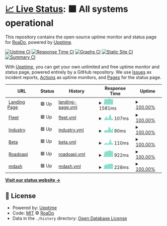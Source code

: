 # [📈 Live Status](https://roado.github.io/uptime): <!--live status--> **🟩 All systems operational**

This repository contains the open-source uptime monitor and status page for [RoaDo](https://roado.github.io/uptime), powered by [Upptime](https://github.com/upptime/upptime).

[![Uptime CI](https://github.com/roado/uptime/workflows/Uptime%20CI/badge.svg)](https://github.com/roado/uptime/actions?query=workflow%3A%22Uptime+CI%22)
[![Response Time CI](https://github.com/roado/uptime/workflows/Response%20Time%20CI/badge.svg)](https://github.com/roado/uptime/actions?query=workflow%3A%22Response+Time+CI%22)
[![Graphs CI](https://github.com/roado/uptime/workflows/Graphs%20CI/badge.svg)](https://github.com/roado/uptime/actions?query=workflow%3A%22Graphs+CI%22)
[![Static Site CI](https://github.com/roado/uptime/workflows/Static%20Site%20CI/badge.svg)](https://github.com/roado/uptime/actions?query=workflow%3A%22Static+Site+CI%22)
[![Summary CI](https://github.com/roado/uptime/workflows/Summary%20CI/badge.svg)](https://github.com/roado/uptime/actions?query=workflow%3A%22Summary+CI%22)

With [Upptime](https://upptime.js.org), you can get your own unlimited and free uptime monitor and status page, powered entirely by a GitHub repository. We use [Issues](https://github.com/roado/uptime/issues) as incident reports, [Actions](https://github.com/roado/uptime/actions) as uptime monitors, and [Pages](https://roado.github.io/uptime) for the status page.

<!--start: status pages-->
<!-- This summary is generated by Upptime (https://github.com/upptime/upptime) -->
<!-- Do not edit this manually, your changes will be overwritten -->
<!-- prettier-ignore -->
| URL | Status | History | Response Time | Uptime |
| --- | ------ | ------- | ------------- | ------ |
| <img alt="" src="https://icons.duckduckgo.com/ip3/www.roado.co.in.ico" height="13"> [Landing Page](https://www.roado.co.in) | 🟩 Up | [landing-page.yml](https://github.com/roado/uptime/commits/HEAD/history/landing-page.yml) | <details><summary><img alt="Response time graph" src="./graphs/landing-page/response-time-week.png" height="20"> 1581ms</summary><br><a href="https://roado.github.io/uptime/history/landing-page"><img alt="Response time 1602" src="https://img.shields.io/endpoint?url=https%3A%2F%2Fraw.githubusercontent.com%2Froado%2Fuptime%2FHEAD%2Fapi%2Flanding-page%2Fresponse-time.json"></a><br><a href="https://roado.github.io/uptime/history/landing-page"><img alt="24-hour response time 1672" src="https://img.shields.io/endpoint?url=https%3A%2F%2Fraw.githubusercontent.com%2Froado%2Fuptime%2FHEAD%2Fapi%2Flanding-page%2Fresponse-time-day.json"></a><br><a href="https://roado.github.io/uptime/history/landing-page"><img alt="7-day response time 1581" src="https://img.shields.io/endpoint?url=https%3A%2F%2Fraw.githubusercontent.com%2Froado%2Fuptime%2FHEAD%2Fapi%2Flanding-page%2Fresponse-time-week.json"></a><br><a href="https://roado.github.io/uptime/history/landing-page"><img alt="30-day response time 1584" src="https://img.shields.io/endpoint?url=https%3A%2F%2Fraw.githubusercontent.com%2Froado%2Fuptime%2FHEAD%2Fapi%2Flanding-page%2Fresponse-time-month.json"></a><br><a href="https://roado.github.io/uptime/history/landing-page"><img alt="1-year response time 1602" src="https://img.shields.io/endpoint?url=https%3A%2F%2Fraw.githubusercontent.com%2Froado%2Fuptime%2FHEAD%2Fapi%2Flanding-page%2Fresponse-time-year.json"></a></details> | <details><summary><a href="https://roado.github.io/uptime/history/landing-page">100.00%</a></summary><a href="https://roado.github.io/uptime/history/landing-page"><img alt="All-time uptime 99.95%" src="https://img.shields.io/endpoint?url=https%3A%2F%2Fraw.githubusercontent.com%2Froado%2Fuptime%2FHEAD%2Fapi%2Flanding-page%2Fuptime.json"></a><br><a href="https://roado.github.io/uptime/history/landing-page"><img alt="24-hour uptime 100.00%" src="https://img.shields.io/endpoint?url=https%3A%2F%2Fraw.githubusercontent.com%2Froado%2Fuptime%2FHEAD%2Fapi%2Flanding-page%2Fuptime-day.json"></a><br><a href="https://roado.github.io/uptime/history/landing-page"><img alt="7-day uptime 100.00%" src="https://img.shields.io/endpoint?url=https%3A%2F%2Fraw.githubusercontent.com%2Froado%2Fuptime%2FHEAD%2Fapi%2Flanding-page%2Fuptime-week.json"></a><br><a href="https://roado.github.io/uptime/history/landing-page"><img alt="30-day uptime 100.00%" src="https://img.shields.io/endpoint?url=https%3A%2F%2Fraw.githubusercontent.com%2Froado%2Fuptime%2FHEAD%2Fapi%2Flanding-page%2Fuptime-month.json"></a><br><a href="https://roado.github.io/uptime/history/landing-page"><img alt="1-year uptime 99.95%" src="https://img.shields.io/endpoint?url=https%3A%2F%2Fraw.githubusercontent.com%2Froado%2Fuptime%2FHEAD%2Fapi%2Flanding-page%2Fuptime-year.json"></a></details>
| <img alt="" src="https://icons.duckduckgo.com/ip3/fleet.roado.tech.ico" height="13"> [Fleet](https://fleet.roado.tech/) | 🟩 Up | [fleet.yml](https://github.com/roado/uptime/commits/HEAD/history/fleet.yml) | <details><summary><img alt="Response time graph" src="./graphs/fleet/response-time-week.png" height="20"> 107ms</summary><br><a href="https://roado.github.io/uptime/history/fleet"><img alt="Response time 187" src="https://img.shields.io/endpoint?url=https%3A%2F%2Fraw.githubusercontent.com%2Froado%2Fuptime%2FHEAD%2Fapi%2Ffleet%2Fresponse-time.json"></a><br><a href="https://roado.github.io/uptime/history/fleet"><img alt="24-hour response time 100" src="https://img.shields.io/endpoint?url=https%3A%2F%2Fraw.githubusercontent.com%2Froado%2Fuptime%2FHEAD%2Fapi%2Ffleet%2Fresponse-time-day.json"></a><br><a href="https://roado.github.io/uptime/history/fleet"><img alt="7-day response time 107" src="https://img.shields.io/endpoint?url=https%3A%2F%2Fraw.githubusercontent.com%2Froado%2Fuptime%2FHEAD%2Fapi%2Ffleet%2Fresponse-time-week.json"></a><br><a href="https://roado.github.io/uptime/history/fleet"><img alt="30-day response time 114" src="https://img.shields.io/endpoint?url=https%3A%2F%2Fraw.githubusercontent.com%2Froado%2Fuptime%2FHEAD%2Fapi%2Ffleet%2Fresponse-time-month.json"></a><br><a href="https://roado.github.io/uptime/history/fleet"><img alt="1-year response time 187" src="https://img.shields.io/endpoint?url=https%3A%2F%2Fraw.githubusercontent.com%2Froado%2Fuptime%2FHEAD%2Fapi%2Ffleet%2Fresponse-time-year.json"></a></details> | <details><summary><a href="https://roado.github.io/uptime/history/fleet">100.00%</a></summary><a href="https://roado.github.io/uptime/history/fleet"><img alt="All-time uptime 99.91%" src="https://img.shields.io/endpoint?url=https%3A%2F%2Fraw.githubusercontent.com%2Froado%2Fuptime%2FHEAD%2Fapi%2Ffleet%2Fuptime.json"></a><br><a href="https://roado.github.io/uptime/history/fleet"><img alt="24-hour uptime 100.00%" src="https://img.shields.io/endpoint?url=https%3A%2F%2Fraw.githubusercontent.com%2Froado%2Fuptime%2FHEAD%2Fapi%2Ffleet%2Fuptime-day.json"></a><br><a href="https://roado.github.io/uptime/history/fleet"><img alt="7-day uptime 100.00%" src="https://img.shields.io/endpoint?url=https%3A%2F%2Fraw.githubusercontent.com%2Froado%2Fuptime%2FHEAD%2Fapi%2Ffleet%2Fuptime-week.json"></a><br><a href="https://roado.github.io/uptime/history/fleet"><img alt="30-day uptime 100.00%" src="https://img.shields.io/endpoint?url=https%3A%2F%2Fraw.githubusercontent.com%2Froado%2Fuptime%2FHEAD%2Fapi%2Ffleet%2Fuptime-month.json"></a><br><a href="https://roado.github.io/uptime/history/fleet"><img alt="1-year uptime 99.91%" src="https://img.shields.io/endpoint?url=https%3A%2F%2Fraw.githubusercontent.com%2Froado%2Fuptime%2FHEAD%2Fapi%2Ffleet%2Fuptime-year.json"></a></details>
| <img alt="" src="https://icons.duckduckgo.com/ip3/industry.roado.tech.ico" height="13"> [Industry](https://industry.roado.tech/) | 🟩 Up | [industry.yml](https://github.com/roado/uptime/commits/HEAD/history/industry.yml) | <details><summary><img alt="Response time graph" src="./graphs/industry/response-time-week.png" height="20"> 90ms</summary><br><a href="https://roado.github.io/uptime/history/industry"><img alt="Response time 124" src="https://img.shields.io/endpoint?url=https%3A%2F%2Fraw.githubusercontent.com%2Froado%2Fuptime%2FHEAD%2Fapi%2Findustry%2Fresponse-time.json"></a><br><a href="https://roado.github.io/uptime/history/industry"><img alt="24-hour response time 76" src="https://img.shields.io/endpoint?url=https%3A%2F%2Fraw.githubusercontent.com%2Froado%2Fuptime%2FHEAD%2Fapi%2Findustry%2Fresponse-time-day.json"></a><br><a href="https://roado.github.io/uptime/history/industry"><img alt="7-day response time 90" src="https://img.shields.io/endpoint?url=https%3A%2F%2Fraw.githubusercontent.com%2Froado%2Fuptime%2FHEAD%2Fapi%2Findustry%2Fresponse-time-week.json"></a><br><a href="https://roado.github.io/uptime/history/industry"><img alt="30-day response time 97" src="https://img.shields.io/endpoint?url=https%3A%2F%2Fraw.githubusercontent.com%2Froado%2Fuptime%2FHEAD%2Fapi%2Findustry%2Fresponse-time-month.json"></a><br><a href="https://roado.github.io/uptime/history/industry"><img alt="1-year response time 124" src="https://img.shields.io/endpoint?url=https%3A%2F%2Fraw.githubusercontent.com%2Froado%2Fuptime%2FHEAD%2Fapi%2Findustry%2Fresponse-time-year.json"></a></details> | <details><summary><a href="https://roado.github.io/uptime/history/industry">100.00%</a></summary><a href="https://roado.github.io/uptime/history/industry"><img alt="All-time uptime 99.99%" src="https://img.shields.io/endpoint?url=https%3A%2F%2Fraw.githubusercontent.com%2Froado%2Fuptime%2FHEAD%2Fapi%2Findustry%2Fuptime.json"></a><br><a href="https://roado.github.io/uptime/history/industry"><img alt="24-hour uptime 100.00%" src="https://img.shields.io/endpoint?url=https%3A%2F%2Fraw.githubusercontent.com%2Froado%2Fuptime%2FHEAD%2Fapi%2Findustry%2Fuptime-day.json"></a><br><a href="https://roado.github.io/uptime/history/industry"><img alt="7-day uptime 100.00%" src="https://img.shields.io/endpoint?url=https%3A%2F%2Fraw.githubusercontent.com%2Froado%2Fuptime%2FHEAD%2Fapi%2Findustry%2Fuptime-week.json"></a><br><a href="https://roado.github.io/uptime/history/industry"><img alt="30-day uptime 100.00%" src="https://img.shields.io/endpoint?url=https%3A%2F%2Fraw.githubusercontent.com%2Froado%2Fuptime%2FHEAD%2Fapi%2Findustry%2Fuptime-month.json"></a><br><a href="https://roado.github.io/uptime/history/industry"><img alt="1-year uptime 99.99%" src="https://img.shields.io/endpoint?url=https%3A%2F%2Fraw.githubusercontent.com%2Froado%2Fuptime%2FHEAD%2Fapi%2Findustry%2Fuptime-year.json"></a></details>
| <img alt="" src="https://icons.duckduckgo.com/ip3/beta.roado.co.in.ico" height="13"> [Beta](https://beta.roado.co.in/) | 🟩 Up | [beta.yml](https://github.com/roado/uptime/commits/HEAD/history/beta.yml) | <details><summary><img alt="Response time graph" src="./graphs/beta/response-time-week.png" height="20"> 110ms</summary><br><a href="https://roado.github.io/uptime/history/beta"><img alt="Response time 120" src="https://img.shields.io/endpoint?url=https%3A%2F%2Fraw.githubusercontent.com%2Froado%2Fuptime%2FHEAD%2Fapi%2Fbeta%2Fresponse-time.json"></a><br><a href="https://roado.github.io/uptime/history/beta"><img alt="24-hour response time 137" src="https://img.shields.io/endpoint?url=https%3A%2F%2Fraw.githubusercontent.com%2Froado%2Fuptime%2FHEAD%2Fapi%2Fbeta%2Fresponse-time-day.json"></a><br><a href="https://roado.github.io/uptime/history/beta"><img alt="7-day response time 110" src="https://img.shields.io/endpoint?url=https%3A%2F%2Fraw.githubusercontent.com%2Froado%2Fuptime%2FHEAD%2Fapi%2Fbeta%2Fresponse-time-week.json"></a><br><a href="https://roado.github.io/uptime/history/beta"><img alt="30-day response time 103" src="https://img.shields.io/endpoint?url=https%3A%2F%2Fraw.githubusercontent.com%2Froado%2Fuptime%2FHEAD%2Fapi%2Fbeta%2Fresponse-time-month.json"></a><br><a href="https://roado.github.io/uptime/history/beta"><img alt="1-year response time 120" src="https://img.shields.io/endpoint?url=https%3A%2F%2Fraw.githubusercontent.com%2Froado%2Fuptime%2FHEAD%2Fapi%2Fbeta%2Fresponse-time-year.json"></a></details> | <details><summary><a href="https://roado.github.io/uptime/history/beta">100.00%</a></summary><a href="https://roado.github.io/uptime/history/beta"><img alt="All-time uptime 100.00%" src="https://img.shields.io/endpoint?url=https%3A%2F%2Fraw.githubusercontent.com%2Froado%2Fuptime%2FHEAD%2Fapi%2Fbeta%2Fuptime.json"></a><br><a href="https://roado.github.io/uptime/history/beta"><img alt="24-hour uptime 100.00%" src="https://img.shields.io/endpoint?url=https%3A%2F%2Fraw.githubusercontent.com%2Froado%2Fuptime%2FHEAD%2Fapi%2Fbeta%2Fuptime-day.json"></a><br><a href="https://roado.github.io/uptime/history/beta"><img alt="7-day uptime 100.00%" src="https://img.shields.io/endpoint?url=https%3A%2F%2Fraw.githubusercontent.com%2Froado%2Fuptime%2FHEAD%2Fapi%2Fbeta%2Fuptime-week.json"></a><br><a href="https://roado.github.io/uptime/history/beta"><img alt="30-day uptime 100.00%" src="https://img.shields.io/endpoint?url=https%3A%2F%2Fraw.githubusercontent.com%2Froado%2Fuptime%2FHEAD%2Fapi%2Fbeta%2Fuptime-month.json"></a><br><a href="https://roado.github.io/uptime/history/beta"><img alt="1-year uptime 100.00%" src="https://img.shields.io/endpoint?url=https%3A%2F%2Fraw.githubusercontent.com%2Froado%2Fuptime%2FHEAD%2Fapi%2Fbeta%2Fuptime-year.json"></a></details>
| <img alt="" src="https://icons.duckduckgo.com/ip3/api.roado.co.in.ico" height="13"> [Roadoapi](https://api.roado.co.in/serverCheck) | 🟩 Up | [roadoapi.yml](https://github.com/roado/uptime/commits/HEAD/history/roadoapi.yml) | <details><summary><img alt="Response time graph" src="./graphs/roadoapi/response-time-week.png" height="20"> 922ms</summary><br><a href="https://roado.github.io/uptime/history/roadoapi"><img alt="Response time 940" src="https://img.shields.io/endpoint?url=https%3A%2F%2Fraw.githubusercontent.com%2Froado%2Fuptime%2FHEAD%2Fapi%2Froadoapi%2Fresponse-time.json"></a><br><a href="https://roado.github.io/uptime/history/roadoapi"><img alt="24-hour response time 960" src="https://img.shields.io/endpoint?url=https%3A%2F%2Fraw.githubusercontent.com%2Froado%2Fuptime%2FHEAD%2Fapi%2Froadoapi%2Fresponse-time-day.json"></a><br><a href="https://roado.github.io/uptime/history/roadoapi"><img alt="7-day response time 922" src="https://img.shields.io/endpoint?url=https%3A%2F%2Fraw.githubusercontent.com%2Froado%2Fuptime%2FHEAD%2Fapi%2Froadoapi%2Fresponse-time-week.json"></a><br><a href="https://roado.github.io/uptime/history/roadoapi"><img alt="30-day response time 921" src="https://img.shields.io/endpoint?url=https%3A%2F%2Fraw.githubusercontent.com%2Froado%2Fuptime%2FHEAD%2Fapi%2Froadoapi%2Fresponse-time-month.json"></a><br><a href="https://roado.github.io/uptime/history/roadoapi"><img alt="1-year response time 940" src="https://img.shields.io/endpoint?url=https%3A%2F%2Fraw.githubusercontent.com%2Froado%2Fuptime%2FHEAD%2Fapi%2Froadoapi%2Fresponse-time-year.json"></a></details> | <details><summary><a href="https://roado.github.io/uptime/history/roadoapi">100.00%</a></summary><a href="https://roado.github.io/uptime/history/roadoapi"><img alt="All-time uptime 99.95%" src="https://img.shields.io/endpoint?url=https%3A%2F%2Fraw.githubusercontent.com%2Froado%2Fuptime%2FHEAD%2Fapi%2Froadoapi%2Fuptime.json"></a><br><a href="https://roado.github.io/uptime/history/roadoapi"><img alt="24-hour uptime 100.00%" src="https://img.shields.io/endpoint?url=https%3A%2F%2Fraw.githubusercontent.com%2Froado%2Fuptime%2FHEAD%2Fapi%2Froadoapi%2Fuptime-day.json"></a><br><a href="https://roado.github.io/uptime/history/roadoapi"><img alt="7-day uptime 100.00%" src="https://img.shields.io/endpoint?url=https%3A%2F%2Fraw.githubusercontent.com%2Froado%2Fuptime%2FHEAD%2Fapi%2Froadoapi%2Fuptime-week.json"></a><br><a href="https://roado.github.io/uptime/history/roadoapi"><img alt="30-day uptime 100.00%" src="https://img.shields.io/endpoint?url=https%3A%2F%2Fraw.githubusercontent.com%2Froado%2Fuptime%2FHEAD%2Fapi%2Froadoapi%2Fuptime-month.json"></a><br><a href="https://roado.github.io/uptime/history/roadoapi"><img alt="1-year uptime 99.95%" src="https://img.shields.io/endpoint?url=https%3A%2F%2Fraw.githubusercontent.com%2Froado%2Fuptime%2FHEAD%2Fapi%2Froadoapi%2Fuptime-year.json"></a></details>
| <img alt="" src="https://icons.duckduckgo.com/ip3/api.roado.co.in.ico" height="13"> [mdash](https://api.roado.co.in/fleet/api/health-check) | 🟩 Up | [mdash.yml](https://github.com/roado/uptime/commits/HEAD/history/mdash.yml) | <details><summary><img alt="Response time graph" src="./graphs/mdash/response-time-week.png" height="20"> 228ms</summary><br><a href="https://roado.github.io/uptime/history/mdash"><img alt="Response time 244" src="https://img.shields.io/endpoint?url=https%3A%2F%2Fraw.githubusercontent.com%2Froado%2Fuptime%2FHEAD%2Fapi%2Fmdash%2Fresponse-time.json"></a><br><a href="https://roado.github.io/uptime/history/mdash"><img alt="24-hour response time 229" src="https://img.shields.io/endpoint?url=https%3A%2F%2Fraw.githubusercontent.com%2Froado%2Fuptime%2FHEAD%2Fapi%2Fmdash%2Fresponse-time-day.json"></a><br><a href="https://roado.github.io/uptime/history/mdash"><img alt="7-day response time 228" src="https://img.shields.io/endpoint?url=https%3A%2F%2Fraw.githubusercontent.com%2Froado%2Fuptime%2FHEAD%2Fapi%2Fmdash%2Fresponse-time-week.json"></a><br><a href="https://roado.github.io/uptime/history/mdash"><img alt="30-day response time 265" src="https://img.shields.io/endpoint?url=https%3A%2F%2Fraw.githubusercontent.com%2Froado%2Fuptime%2FHEAD%2Fapi%2Fmdash%2Fresponse-time-month.json"></a><br><a href="https://roado.github.io/uptime/history/mdash"><img alt="1-year response time 244" src="https://img.shields.io/endpoint?url=https%3A%2F%2Fraw.githubusercontent.com%2Froado%2Fuptime%2FHEAD%2Fapi%2Fmdash%2Fresponse-time-year.json"></a></details> | <details><summary><a href="https://roado.github.io/uptime/history/mdash">100.00%</a></summary><a href="https://roado.github.io/uptime/history/mdash"><img alt="All-time uptime 69.19%" src="https://img.shields.io/endpoint?url=https%3A%2F%2Fraw.githubusercontent.com%2Froado%2Fuptime%2FHEAD%2Fapi%2Fmdash%2Fuptime.json"></a><br><a href="https://roado.github.io/uptime/history/mdash"><img alt="24-hour uptime 100.00%" src="https://img.shields.io/endpoint?url=https%3A%2F%2Fraw.githubusercontent.com%2Froado%2Fuptime%2FHEAD%2Fapi%2Fmdash%2Fuptime-day.json"></a><br><a href="https://roado.github.io/uptime/history/mdash"><img alt="7-day uptime 100.00%" src="https://img.shields.io/endpoint?url=https%3A%2F%2Fraw.githubusercontent.com%2Froado%2Fuptime%2FHEAD%2Fapi%2Fmdash%2Fuptime-week.json"></a><br><a href="https://roado.github.io/uptime/history/mdash"><img alt="30-day uptime 100.00%" src="https://img.shields.io/endpoint?url=https%3A%2F%2Fraw.githubusercontent.com%2Froado%2Fuptime%2FHEAD%2Fapi%2Fmdash%2Fuptime-month.json"></a><br><a href="https://roado.github.io/uptime/history/mdash"><img alt="1-year uptime 69.19%" src="https://img.shields.io/endpoint?url=https%3A%2F%2Fraw.githubusercontent.com%2Froado%2Fuptime%2FHEAD%2Fapi%2Fmdash%2Fuptime-year.json"></a></details>

<!--end: status pages-->

[**Visit our status website →**](https://roado.github.io/uptime)

## 📄 License

- Powered by: [Upptime](https://github.com/upptime/upptime)
- Code: [MIT](./LICENSE) © [RoaDo](https://roado.github.io/uptime)
- Data in the `./history` directory: [Open Database License](https://opendatacommons.org/licenses/odbl/1-0/)
